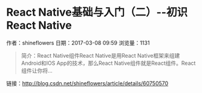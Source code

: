 # React Native基础与入门（二）--初识React Native
作者：shineflowers
日期：2017-03-08 09:59
浏览量：1131
> 简介：React Native组件React Native是用React Native框架来组建Android和IOS App的技术，那么React Native组件就是React组件。React组件让你将...

 链接：http://blog.csdn.net/shineflowers/article/details/60750570
